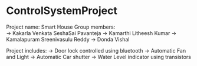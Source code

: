 # ControlSystemProject

Project name: Smart House
Group members:  
               -> Kakarla Venkata SeshaSai Pavanteja
               -> Kamarthi Litheesh Kumar 
               -> Kamalapuram Sreenivasulu Reddy
               -> Donda Vishal

Project includes:
               -> Door lock controlled using bluetooth
               -> Automatic Fan and Light
               -> Automatic Car shutter 
               -> Water Level indicator using transistors 

